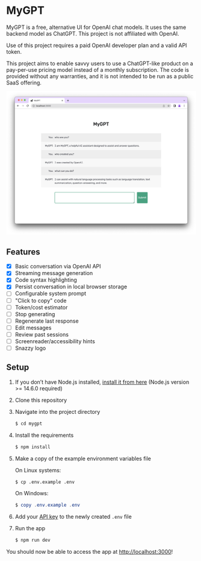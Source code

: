 # MyGPT

MyGPT is a free, alternative UI for OpenAI chat models. It uses the same backend model
as ChatGPT. This project is not affiliated with OpenAI.

Use of this project requires a paid OpenAI developer plan and a valid API token.

This project aims to enable savvy users to use a ChatGPT-like product on a pay-per-use
pricing model instead of a monthly subscription. The code is provided without any
warranties, and it is not intended to be run as a public SaaS offering.

![Screenshot of MyGPT. Conversation reads as follows. You: who are you?  MyGPT: I am MyGPT, a helpful AI assistant designed to assist and answer questions. You: who created you? MyGPT: I was created by OpenAI. You: what can you do? MyGPT: I can assist with natural language processing tasks such as language translation, text summarization, question-answering, and more.](public/screenshot.png)

## Features

- [x] Basic conversation via OpenAI API
- [x] Streaming message generation
- [x] Code syntax highlighting
- [x] Persist conversation in local browser storage
- [ ] Configurable system prompt
- [ ] "Click to copy" code
- [ ] Token/cost estimator
- [ ] Stop generating
- [ ] Regenerate last response
- [ ] Edit messages
- [ ] Review past sessions
- [ ] Screenreader/accessibility hints
- [ ] Snazzy logo

## Setup

1. If you don’t have Node.js installed, [install it from here](https://nodejs.org/en/) (Node.js version >= 14.6.0 required)

2. Clone this repository

3. Navigate into the project directory

   ```bash
   $ cd mygpt
   ```

4. Install the requirements

   ```bash
   $ npm install
   ```

5. Make a copy of the example environment variables file

   On Linux systems:

   ```bash
   $ cp .env.example .env
   ```

   On Windows:

   ```powershell
   $ copy .env.example .env
   ```

6. Add your [API key](https://platform.openai.com/account/api-keys) to the newly created `.env` file

7. Run the app

   ```bash
   $ npm run dev
   ```

You should now be able to access the app at [http://localhost:3000](http://localhost:3000)!
